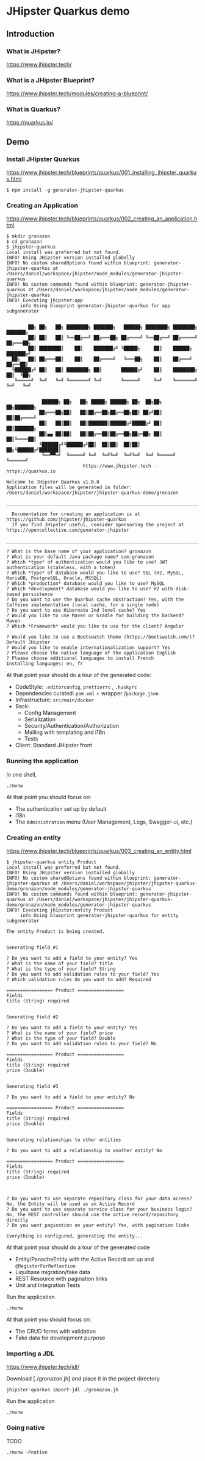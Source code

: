 # JHipster Quarkus demo

## Introduction

### What is JHipster?

https://www.jhipster.tech/

### What is a JHipster Blueprint?

https://www.jhipster.tech/modules/creating-a-blueprint/

### What is Quarkus?

https://quarkus.io/

## Demo

### Install JHipster Quarkus

https://www.jhipster.tech/blueprints/quarkus/001_installing_jhipster_quarkus.html

```
$ npm install -g generator-jhipster-quarkus
```

### Creating an Application

https://www.jhipster.tech/blueprints/quarkus/002_creating_an_application.html

```
$ mkdir gronazon
$ cd gronazon
$ jhipster-quarkus
Local install was preferred but not found.
INFO! Using JHipster version installed globally
INFO! No custom sharedOptions found within blueprint: generator-jhipster-quarkus at /Users/daniel/workspace/jhipster/node_modules/generator-jhipster-quarkus
INFO! No custom commands found within blueprint: generator-jhipster-quarkus at /Users/daniel/workspace/jhipster/node_modules/generator-jhipster-quarkus
INFO! Executing jhipster:app
     info Using blueprint generator-jhipster-quarkus for app subgenerator


        ██╗ ██╗   ██╗ ████████╗ ███████╗   ██████╗ ████████╗ ████████╗ ███████╗
        ██║ ██║   ██║ ╚══██╔══╝ ██╔═══██╗ ██╔════╝ ╚══██╔══╝ ██╔═════╝ ██╔═══██╗
        ██║ ████████║    ██║    ███████╔╝ ╚█████╗     ██║    ██████╗   ███████╔╝
  ██╗   ██║ ██╔═══██║    ██║    ██╔════╝   ╚═══██╗    ██║    ██╔═══╝   ██╔══██║
  ╚██████╔╝ ██║   ██║ ████████╗ ██║       ██████╔╝    ██║    ████████╗ ██║  ╚██╗
   ╚═════╝  ╚═╝   ╚═╝ ╚═══════╝ ╚═╝       ╚═════╝     ╚═╝    ╚═══════╝ ╚═╝   ╚═╝


             ██████╗ ██╗   ██╗ █████╗ ██████╗ ██╗  ██╗██╗   ██╗███████╗
            ██╔═══██╗██║   ██║██╔══██╗██╔══██╗██║ ██╔╝██║   ██║██╔════╝
            ██║   ██║██║   ██║███████║██████╔╝█████╔╝ ██║   ██║███████╗
            ██║▄▄ ██║██║   ██║██╔══██║██╔══██╗██╔═██╗ ██║   ██║╚════██║
            ╚██████╔╝╚██████╔╝██║  ██║██║  ██║██║  ██╗╚██████╔╝███████║
             ╚══▀▀═╝  ╚═════╝ ╚═╝  ╚═╝╚═╝  ╚═╝╚═╝  ╚═╝ ╚═════╝ ╚══════╝
                            https://www.jhipster.tech - https://quarkus.io

Welcome to JHipster Quarkus v1.0.0
Application files will be generated in folder: /Users/daniel/workspace/jhipster/jhipster-quarkus-demo/gronazon
 _______________________________________________________________________________________________________________

  Documentation for creating an application is at https://github.com/jhipster/jhipster-quarkus
  If you find JHipster useful, consider sponsoring the project at https://opencollective.com/generator-jhipster
 _______________________________________________________________________________________________________________

? What is the base name of your application? gronazon
? What is your default Java package name? com.gronazon
? Which *type* of authentication would you like to use? JWT authentication (stateless, with a token)
? Which *type* of database would you like to use? SQL (H2, MySQL, MariaDB, PostgreSQL, Oracle, MSSQL)
? Which *production* database would you like to use? MySQL
? Which *development* database would you like to use? H2 with disk-based persistence
? Do you want to use the Quarkus cache abstraction? Yes, with the Caffeine implementation (local cache, for a single node)
? Do you want to use Hibernate 2nd level cache? Yes
? Would you like to use Maven or Gradle for building the backend? Maven
? Which *Framework* would you like to use for the client? Angular

? Would you like to use a Bootswatch theme (https://bootswatch.com/)? Default JHipster
? Would you like to enable internationalization support? Yes
? Please choose the native language of the application English
? Please choose additional languages to install French
Installing languages: en, fr
```

At that point your should do a tour of the generated code:
* CodeStyle: `.editorconfig`, `prettierrc` , `.huskyrc`
* Dependencies curated: `pom.xml` + wrapper /`package.json`
* Infrastructure: `src/main/docker`
* Back:
  * Config Management
  * Serialization
  * Security/Authentication/Authorization
  * Mailing with templating and i18n
  * Tests
* Client: Standard JHipster front


### Running the application

In one shell,
```
./mvnw
```

At that point you should focus on:
* The authentication set up by default
* i18n
* The `Administration` menu (User Management, Logs, Swagger-ui, etc.)


### Creating an entity

https://www.jhipster.tech/blueprints/quarkus/003_creating_an_entity.html
```
$ jhipster-quarkus entity Product
Local install was preferred but not found.
INFO! Using JHipster version installed globally
INFO! No custom sharedOptions found within blueprint: generator-jhipster-quarkus at /Users/daniel/workspace/jhipster/jhipster-quarkus-demo/gronazon/node_modules/generator-jhipster-quarkus
INFO! No custom commands found within blueprint: generator-jhipster-quarkus at /Users/daniel/workspace/jhipster/jhipster-quarkus-demo/gronazon/node_modules/generator-jhipster-quarkus
INFO! Executing jhipster:entity Product
     info Using blueprint generator-jhipster-quarkus for entity subgenerator

The entity Product is being created.


Generating field #1

? Do you want to add a field to your entity? Yes
? What is the name of your field? title
? What is the type of your field? String
? Do you want to add validation rules to your field? Yes
? Which validation rules do you want to add? Required

================= Product =================
Fields
title (String) required


Generating field #2

? Do you want to add a field to your entity? Yes
? What is the name of your field? price
? What is the type of your field? Double
? Do you want to add validation rules to your field? No

================= Product =================
Fields
title (String) required
price (Double)


Generating field #3

? Do you want to add a field to your entity? No

================= Product =================
Fields
title (String) required
price (Double)


Generating relationships to other entities

? Do you want to add a relationship to another entity? No

================= Product =================
Fields
title (String) required
price (Double)



? Do you want to use separate repository class for your data access? No, the Entity will be used as an Active Record
? Do you want to use separate service class for your business logic? No, the REST controller should use the active record/repository directly
? Do you want pagination on your entity? Yes, with pagination links

Everything is configured, generating the entity...
```

At that point your should do a tour of the generated code
* Entity/PanacheEntity with the Active Record set up and `@RegisterForReflection`
* Liquibase migration/fake data
* REST Resource with pagination links
* Unit and Integration Tests

Run the application
```
./mvnw
```

At that point you should focus on:
* The CRUD forms with validation
* Fake data for development purpose

### Importing a JDL
https://www.jhipster.tech/jdl/

Download [./gronazon.jh] and place it in the project directory

```
jhipster-quarkus import-jdl ./gronazon.jh
```

Run the application
```
./mvnw
```

### Going native

TODO 

```
./mvnw -Pnative
```